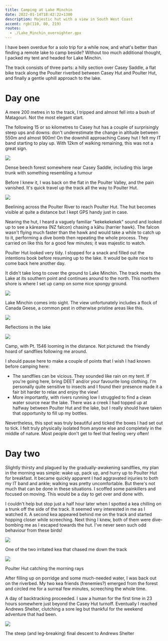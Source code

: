 ```yaml
---
title: Camping at Lake Minchin
date: 2022-01-14T18:42:22+1300
description: Majestic hut with a view in South West Coast
accent: rgb(110, 80, 219)
routes:
  - ./Lake_Minchin_overnighter.gpx
---
```


I have been overdue for a solo trip for a while now, and what's better than finding a remote lake to camp beside? Without too much additional thought, I packed my tent and headed for Lake Minchin.

The track consists of three parts: a hilly section over Casey Saddle, a flat bike track along the Poulter riverbed between Casey Hut and Poulter Hut, and finally a gentle uphill approach to the lake.

# Day one

A mere 200 metres in to the track, I tripped and almost fell into a bush of Matagouri. Not the most elegant start.

The following 15 or so kilometres to Casey hut has a couple of surprisingly steep ups and downs: don't underestimate the change in altitude between 550m and almost 900m! On the downhill approaching Casey hut I felt my IT band starting to play up. With 12km of walking remaining, this was not a great sign.

![](./PXL_20220113_220904969.jpg)

<figcaption>Dense beech forest somewhere near Casey Saddle, including this large trunk with something resembling a tumour</figcaption>

Before I knew it, I was back on the flat in the Poulter Valley, and the pain vanished. It's quick travel up the track all the way to Poulter Hut.

![](./PXL_20220114_025632071.jpg)

<figcaption>Beelining across the Poulter River to reach Poulter Hut. The hut becomes visible at quite a distance but I kept GPS handy just in case.</figcaption>

Nearing the hut, I heard a vaguely familiar "kekekekekek" sound and looked up to see a kārearea (NZ falcon) chasing a kāhu (harrier hawk). The falcon wasn't flying much faster than the hawk and would take a while to catch up to it, performing a dive bomb then repeating the whole process. They carried on like this for a good few minutes; it was majestic to watch.

Poulter Hut looked very tidy. I stopped for a snack and filled out the intentions book before resuming up to the lake. It would be quite nice to come back here another day.

It didn't take long to cover the ground to Lake Minchin. The track meets the Lake at its southern point and continues around to the north. This northern shore is where I set up camp on some nice spongy ground.

![](./PXL_20220114_042300159.jpg)

<figcaption>Lake Minchin comes into sight. The view unfortunately includes a flock of Canada Geese, a common pest in otherwise pristine areas like this.</figcaption>

![](./PXL_20220114_183113285.MP.jpg)

<figcaption>Reflections in the lake</figcaption>

![](./PXL_20220114_183230862.jpg)

<figcaption>Camp, with Pt. 1546 looming in the distance. Not pictured: the friendly hoard of sandflies following me around.</figcaption>

I should pause here to make a couple of points that I wish I had known before camping here:

- The sandflies can be vicious. They sounded like rain on my tent. If you're going here, bring DEET and/or your favourite long clothing. I'm personally quite sensitive to insects and I found their presence made it a fair bit harder to relax and enjoy the view!
- More importantly, with rivers running low I struggled to find a clean water source near the lake. There was a creek I had topped up at halfway between Poulter Hut and the lake, but I really should have taken that opportunity to fill up my bottles.

Nevertheless, this spot was truly beautiful and ticked the boxes I had set out to tick. I felt truly physically isolated from anyone else and completely in the middle of nature. Most people don't get to feel that feeling very often!

# Day two

Slightly thirsty and plagued by the gradually-awakening sandflies, my plan in the morning was simple: wake up, pack up, and hurry up to Poulter Hut for breakfast. It became quickly apparent I had aggravated injuries to both my IT band and ankle; walking was pretty uncomfortable. But there's not much that can be done in these situations. I scoffed some painkillers and focused on moving. This would be a day to get over and done with.

I couldn't help but stop just a half hour later when I spotted a kea chilling on a trunk off the side of the track. It seemed very interested in me as I watched it. A second kea appeared behind me on the track and started hopping closer while screeching. Next thing I knew, both of them were dive-bombing me as I escaped towards the hut. I've never seen such odd behaviour from these birds!

![](./PXL_20220114_193935533.jpg)

<figcaption>One of the two irritated kea that chased me down the track</figcaption>

![](./PXL_20220114_200153631.MP.jpg)

<figcaption>Poulter Hut catching the morning rays</figcaption>

After filling up on porridge and some much-needed water, I was back out on the riverbed. My two kea friends (frenemies?) emerged from the forest and circled me for a surreal few minutes, screeching the whole time.

A day of backtracking proceeded. I saw a human for the first time in 23 hours somewhere just beyond the Casey Hut turnoff. Eventually I reached Andrews Shelter, clutching a sore leg but thankful for the weekend adventure that had been.

![](./PXL_20220115_022817123.MP.jpg)

<figcaption>The steep (and leg-breaking) final descent to Andrews Shelter</figcaption>
